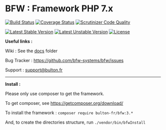 BFW : Framework PHP 7.x
===

[![Build Status](https://travis-ci.org/bfw-systems/bfw.svg?branch=3.0)](https://travis-ci.org/bfw-systems/bfw) [![Coverage Status](https://coveralls.io/repos/bfw-systems/bfw/badge.png?branch=3.0)](https://coveralls.io/r/bfw-systems/bfw?branch=3.0) [![Scrutinizer Code Quality](https://scrutinizer-ci.com/g/bfw-systems/bfw/badges/quality-score.png?b=3.0)](https://scrutinizer-ci.com/g/bfw-systems/bfw/?branch=3.0)

[![Latest Stable Version](https://poser.pugx.org/bfw-systems/bfw/v/stable.svg)](https://packagist.org/packages/bfw-systems/bfw) [![Latest Unstable Version](https://poser.pugx.org/bfw-systems/bfw/v/unstable.svg)](https://packagist.org/packages/bfw-systems/bfw) [![License](https://poser.pugx.org/bfw-systems/bfw/license.svg)](https://packagist.org/packages/bfw-systems/bfw)

__Useful links :__

Wiki : See the [docs](./docs/en) folder

Bug Tracker : https://github.com/bfw-systems/bfw/issues

Support : support@bulton.fr


---

__Install :__

Please only use composer to get the framework.

To get composer, see https://getcomposer.org/download/

To install the framework : `composer require bulton-fr/bfw:3.*`

And, to create the directories structure, run `./vendor/bin/bfwInstall`
